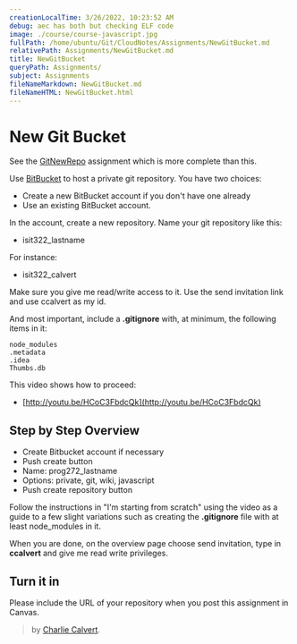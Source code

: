 ```yaml
---
creationLocalTime: 3/26/2022, 10:23:52 AM
debug: aec has both but checking ELF code
image: ./course/course-javascript.jpg
fullPath: /home/ubuntu/Git/CloudNotes/Assignments/NewGitBucket.md
relativePath: Assignments/NewGitBucket.md
title: NewGitBucket
queryPath: Assignments/
subject: Assignments
fileNameMarkdown: NewGitBucket.md
fileNameHTML: NewGitBucket.html
---
```



<!-- toc -->
<!-- tocstop -->

# New Git Bucket

See the [GitNewRepo][git-new-repo] assignment which is more complete than this.

[git-new-repo]: http://www.ccalvert.net/books/CloudNotes/Assignments/GitNewRepo.html


Use [BitBucket](https://bitbucket.org) to host a private git repository. You have two choices:

- Create a new BitBucket account if you don't have one already
- Use an existing BitBucket account.

In the account, create a new repository. Name your git repository like this:

- isit322_lastname

For instance:

- isit322_calvert

Make sure you give me read/write access to it. Use the send invitation link and use ccalvert as my id.

And most important, include a **.gitignore** with, at minimum, the following items in it:

```
node_modules
.metadata
.idea
Thumbs.db
```

This video shows how to proceed:

- [http://youtu.be/HCoC3FbdcQk](http://youtu.be/HCoC3FbdcQk)


## Step by Step Overview

- Create Bitbucket account if necessary
- Push create button
- Name: prog272_lastname
- Options: private, git, wiki, javascript
- Push create repository button

Follow the instructions in "I'm starting from scratch" using the video as a guide to a few slight variations such as creating the **.gitignore** file with at least node_modules in it.

When you are done, on the overview page choose send invitation, type in **ccalvert** and give me read write privileges.

## Turn it in

Please include the URL of your repository when you post this assignment in Canvas.

> by [Charlie Calvert](http://elvenware.com/charlie).
